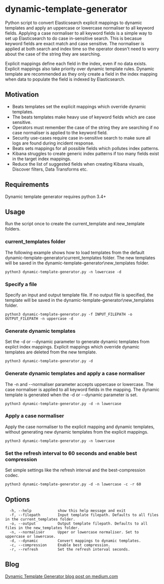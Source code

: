 # dynamic-template-generator
Python script to convert Elasticsearch explicit mappings to dynamic templates and apply an uppercase or lowercase normaliser to all keyword fields. Applying a case normaliser to all keyword fields is a simple way to set up Elasticsearch to do case in-sensitive search. This is becasue keyword fields are exact match and case sensitive. The normaliser is applied at both search and index time so the operator doesn't need to worry about the case of the string they are searching.

Explicit mappings define each field in the index, even if no data exists. Explicit mappings also take priority over dynamic template rules. Dynamic template are recommended as they only create a field in the index mapping when data to populate the field is indexed by Elasticsearch.
## Motivation
- Beats templates set the explicit mappings which override dynamic templates. 
- The beats templates make heavy use of keyword fields which are case sensitive.
- Operators must remember the case of the string they are searching if no case normaliser is applied to the keyword field.
- Security use-cases require case in-sensitive search to make sure all logs are found during incident response.
- Beats sets mappings for all possible fields which pollutes index patterns.
- Kibana struggles to create generic index patterns if too many fields exist in the target index mappings.
- Reduce the list of suggested fields when creating Kibana visuals, Discover filters, Data Transforms etc.

## Requirements
Dynamic template generator requires python 3.4+

## Usage
Run the script once to create the current_template and new_template folders.

### current_templates folder
The following example shows how to load templates from the default dynamic-template-generator\current_templates folder. The new templates will be saved in the dynamic-template-generator\new_templates folder.
```
python3 dynamic-template-generator.py -n lowercase -d
```

### Specify a file
Specify an input and output template file. If no output file is specified, the template will be saved in the dynamic-template-generator\new_templates folder.
```
python3 dynamic-template-generator.py -f INPUT_FILEPATH -o OUTPUT_FILEPATH -n uppercase -d
```

### Generate dynamic templates
Set the -d or --dynamic parameter to generate dynamic templates from explict index mappings. 
Explicit mappings which override dynamic templates are deleted from the new template.
```
python3 dynamic-template-generator.py -d
```

### Generate dynamic templates and apply a case normaliser
The -n and --normaliser parameter accepts uppercase or lowercase. The case normaliser is applied to all keyword fields in the mapping. The dynamic template is generated when the -d or --dynamic parameter is set.
```
python3 dynamic-template-generator.py -d -n lowercase
```

### Apply a case normaliser
Apply the case normaliser to the explicit mapping and dynamic templates, without generating new dynamic templates from the explicit mappings.
```
python3 dynamic-template-generator.py -n lowercase
```

### Set the refresh interval to 60 seconds and enable best compression
Set simple settings like the refresh interval and the best-compression codec.
```
python3 dynamic-template-generator.py -d -n lowercase -c -r 60
```

## Options
```
  -h, --help            show this help message and exit
  -f, --filepath        Input template filepath. Defaults to all files in the current_templates folder.
  -o, --output          Output template filepath. Defaults to all files in the new_templates folder.
  -n, --normaliser      Upper or lowercase normaliser. Set to uppercase or lowercase.
  -d, --dynamic         Convert mappings to dynamic templates.
  -c, --compression     Enable best compression.
  -r, --refresh         Set the refresh interval seconds.
```

## Blog 
[Dynamic Template Generator blog post on medium.com](https://matthewbudge.medium.com/dynamic-template-generator-for-elasticsearch-b2bc4eb26863)